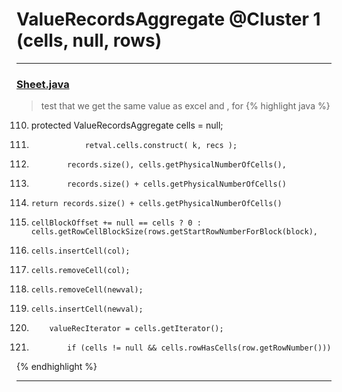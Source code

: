 # ValueRecordsAggregate @Cluster 1 (cells, null, rows)

***

### [Sheet.java](https://searchcode.com/codesearch/view/15642365/)
> test that we get the same value as excel and , for 
{% highlight java %}
110. protected ValueRecordsAggregate      cells             =     null;
231.                 retval.cells.construct( k, recs );
633.             records.size(), cells.getPhysicalNumberOfCells(),
635.             records.size() + cells.getPhysicalNumberOfCells()
639.     return records.size() + cells.getPhysicalNumberOfCells()
823.     cellBlockOffset += null == cells ? 0 : cells.getRowCellBlockSize(rows.getStartRowNumberForBlock(block),
1001.     cells.insertCell(col);
1044.     cells.removeCell(col);
1089.     cells.removeCell(newval);
1090.     cells.insertCell(newval);
1245.         valueRecIterator = cells.getIterator();
2197.             if (cells != null && cells.rowHasCells(row.getRowNumber()))
{% endhighlight %}

***

